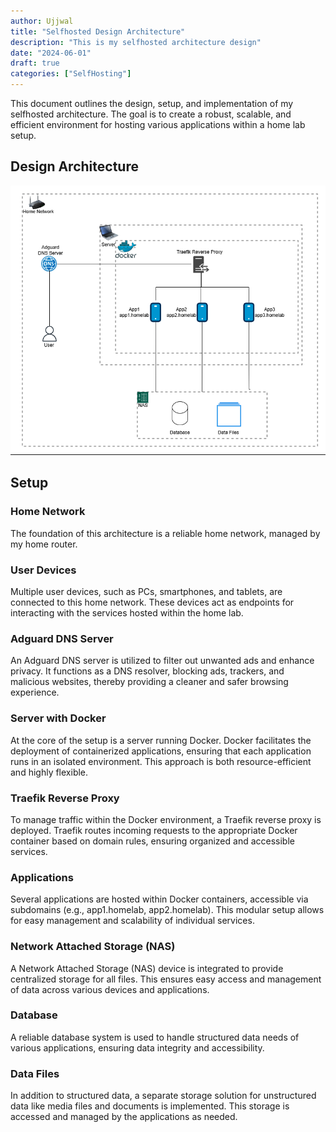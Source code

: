 ```yaml
---
author: Ujjwal
title: "Selfhosted Design Architecture"
description: "This is my selfhosted architecture design"
date: "2024-06-01"
draft: true
categories: ["SelfHosting"]
---
```

This document outlines the design, setup, and implementation of my selfhosted architecture. The goal is to create a robust, scalable, and efficient environment for hosting various applications within a home lab setup.

## Design Architecture
![SelfHosting Setup Diagram](ArchitectureDesign.png)

## Setup

### Home Network

The foundation of this architecture is a reliable home network, managed by my home router.

### User Devices

Multiple user devices, such as PCs, smartphones, and tablets, are connected to this home network. These devices act as endpoints for interacting with the services hosted within the home lab.

### Adguard DNS Server

An Adguard DNS server is utilized to filter out unwanted ads and enhance privacy. It functions as a DNS resolver, blocking ads, trackers, and malicious websites, thereby providing a cleaner and safer browsing experience.

### Server with Docker

At the core of the setup is a server running Docker. Docker facilitates the deployment of containerized applications, ensuring that each application runs in an isolated environment. This approach is both resource-efficient and highly flexible.

### Traefik Reverse Proxy

To manage traffic within the Docker environment, a Traefik reverse proxy is deployed. Traefik routes incoming requests to the appropriate Docker container based on domain rules, ensuring organized and accessible services.

### Applications

Several applications are hosted within Docker containers, accessible via subdomains (e.g., app1.homelab, app2.homelab). This modular setup allows for easy management and scalability of individual services.

### Network Attached Storage (NAS)

A Network Attached Storage (NAS) device is integrated to provide centralized storage for all files. This ensures easy access and management of data across various devices and applications.

### Database

A reliable database system is used to handle structured data needs of various applications, ensuring data integrity and accessibility.

### Data Files

In addition to structured data, a separate storage solution for unstructured data like media files and documents is implemented. This storage is accessed and managed by the applications as needed.
